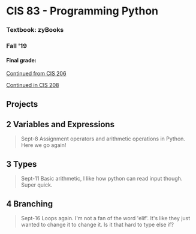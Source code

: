 # CIS 83 - Programming Python

### Textbook: zyBooks
### Fall '19
#### Final grade:

[Continued from CIS 206](https://laughtrey.github.io/cis206/)

[Continued in CIS 208](https://laughtrey.github.io/cis208/)

## Projects

## 2 Variables and Expressions
>Sept-8 Assignment operators and arithmetic operations in Python. Here we go again!

## 3 Types
>Sept-11 Basic arithmetic, I like how python can read input though. Super quick.

## 4 Branching
>Sept-16 Loops again. I'm not a fan of the word 'elif'. It's like they just wanted to change it to change it. Is it that hard to type else if?
